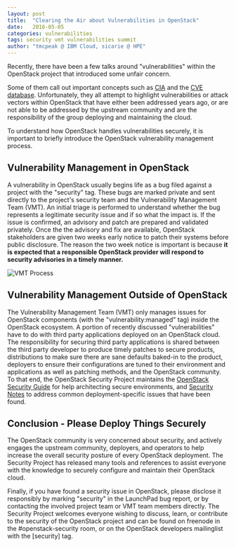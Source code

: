 ```yaml
---
layout: post
title:  "Clearing the Air about Vulnerabilities in OpenStack"
date:   2016-05-05
categories: vulnerabilities
tags: security vmt vulnerabilities summit
author: "tmcpeak @ IBM Cloud, sicarie @ HPE"
---
```


Recently, there have been a few talks around "vulnerabilities" within
the OpenStack project that introduced some unfair concern.

Some of them call out important concepts such as
[CIA](https://en.wikipedia.org/wiki/Information_security#Key_concepts)
and the [CVE database](https://cve.mitre.org/). Unfortunately, they all
attempt to highlight vulnerabilities or attack vectors within OpenStack
that have either been addressed years ago, or are not able to be addressed
by the upstream community and are the responsibility of the group
deploying and maintaining the cloud.

To understand how OpenStack handles vulnerabilities securely, it is
important to briefly introduce the OpenStack vulnerability management
process.

## Vulnerability Management in OpenStack
A vulnerability in OpenStack usually begins life as a bug filed against
a project with the "security" tag.  These bugs are marked private and sent
directly to the project's security team and the Vulnerability Management Team
(VMT). An initial triage is performed to understand whether the bug represents
a legitimate security issue and if so what the impact is.  If the issue is
confirmed, an advisory and patch are prepared and validated privately.
Once the the advisory and fix are available, OpenStack stakeholders are
given two weeks early notice to patch their systems before public disclosure.
The reason the two week notice is important is because **it is expected that
a responsible OpenStack provider will respond to security advisories in a
timely manner.**

![VMT Process](https://security.openstack.org/_images/vmt-process.png)


## Vulnerability Management Outside of OpenStack
The Vulnerability Management Team (VMT) only manages issues for OpenStack
components (with the "vulnerability:managed" tag) inside the OpenStack ecosystem.
A portion of recently discussed "vulnerabilities" have to do with third party
applications deployed on an OpenStack cloud. The responsibility for securing
third party applications is shared between the third party developer to produce
timely patches to secure products, distributions to make sure there are sane
defaults baked-in to the product, deployers to ensure their configurations are
tuned to their environment and applications as well as patching methods, and
the OpenStack community. To that end, the OpenStack Security Project maintains
the [OpenStack Security Guide](http://docs.openstack.org/security-guide/) for
help architecting secure environments, and [Security Notes](https://wiki.openstack.org/wiki/Security_Notes)
to address common deployment-specific issues that have been found.


## Conclusion - Please Deploy Things Securely
The OpenStack community is very concerned about security, and actively engages
the upstream community, deployers, and operators to help increase the overall
security posture of every OpenStack deployment. The Security Project has
released many tools and references to assist everyone with the knowledge to
securely configure and maintain their OpenStack cloud.

Finally, if you have found a security issue in OpenStack, please disclose it
responsibly by marking "security" in the LaunchPad bug report, or by contacting
the involved project team or VMT team members directly. The Security Project
welcomes everyone wishing to discuss, learn, or contribute to the security of
the OpenStack project and can be found on freenode in the #openstack-security
room, or on the OpenStack developers mailinglist with the [security] tag.
